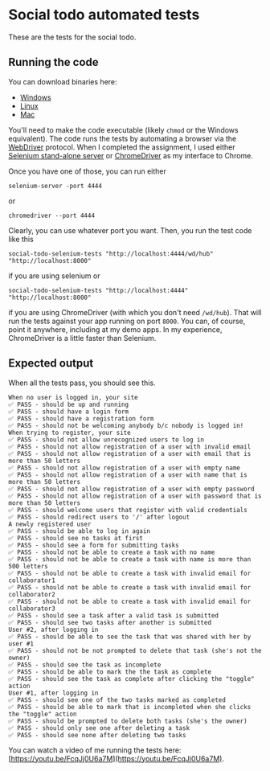 # Social todo automated tests

These are the tests for the social todo.

## Running the code

You can download binaries here:

* [Windows](https://kljensen.s3.amazonaws.com/public/social-todo-selenium-tests/windows/social-todo-selenium-tests.exe)
* [Linux](https://kljensen.s3.amazonaws.com/public/social-todo-selenium-tests/linux/social-todo-selenium-tests)
* [Mac](https://kljensen.s3.amazonaws.com/public/social-todo-selenium-tests/mac/social-todo-selenium-tests)

You'll need to make the code executable (likely `chmod` or the Windows equivalent). The code runs the tests by automating a browser via the [WebDriver](https://www.w3.org/TR/webdriver/) protocol. When I completed the assignment, I used either [Selenium stand-alone server](http://www.seleniumhq.org/download/) or
[ChromeDriver](https://sites.google.com/a/chromium.org/chromedriver/) as my interface to Chrome.

Once you have one of those, you can run either

```
selenium-server -port 4444
```

or

```
chromedriver --port 4444
```

Clearly, you can use whatever port you want. Then, you run the test code like this

```
social-todo-selenium-tests "http://localhost:4444/wd/hub" "http://localhost:8000"
```

if you are using selenium or

```
social-todo-selenium-tests "http://localhost:4444" "http://localhost:8000"
```

if you are using ChromeDriver (with which you don't need `/wd/hub`). That will run
the tests against your app running on port `8000`. You can, of course, point it anywhere,
including at my demo apps. In my experience, ChromeDriver is a little faster than Selenium.

## Expected output

When all the tests pass, you should see this.

```
When no user is logged in, your site
✅ PASS - should be up and running
✅ PASS - should have a login form
✅ PASS - should have a registration form
✅ PASS - should not be welcoming anybody b/c nobody is logged in!
When trying to register, your site
✅ PASS - should not allow unrecognized users to log in
✅ PASS - should not allow registration of a user with invalid email
✅ PASS - should not allow registration of a user with email that is more than 50 letters
✅ PASS - should not allow registration of a user with empty name
✅ PASS - should not allow registration of a user with name that is more than 50 letters
✅ PASS - should not allow registration of a user with empty password
✅ PASS - should not allow registration of a user with password that is more than 50 letters
✅ PASS - should welcome users that register with valid credentials
✅ PASS - should redirect users to '/' after logout
A newly registered user
✅ PASS - should be able to log in again
✅ PASS - should see no tasks at first
✅ PASS - should see a form for submitting tasks
✅ PASS - should not be able to create a task with no name
✅ PASS - should not be able to create a task with name is more than 500 letters
✅ PASS - should not be able to create a task with invalid email for collaborator1
✅ PASS - should not be able to create a task with invalid email for collaborator2
✅ PASS - should not be able to create a task with invalid email for collaborator3
✅ PASS - should see a task after a valid task is submitted
✅ PASS - should see two tasks after another is submitted
User #2, after logging in
✅ PASS - should be able to see the task that was shared with her by user #1
✅ PASS - should not be not prompted to delete that task (she's not the owner)
✅ PASS - should see the task as incomplete
✅ PASS - should be able to mark the the task as complete
✅ PASS - should see the task as complete after clicking the "toggle" action
User #1, after logging in
✅ PASS - should see one of the two tasks marked as completed
✅ PASS - should be able to mark that is incompleted when she clicks the "toggle" action
✅ PASS - should be prompted to delete both tasks (she's the owner)
✅ PASS - should only see one after deleting a task
✅ PASS - should see none after deleting two tasks
```

You can watch a video of me running the tests here: [https://youtu.be/FcqJj0U6a7M](https://youtu.be/FcqJj0U6a7M).
